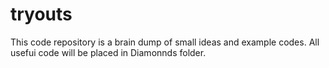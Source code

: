 tryouts
=======

This code repository is a brain dump of small ideas and example codes. All usefui code will be placed in Diamonnds folder.

